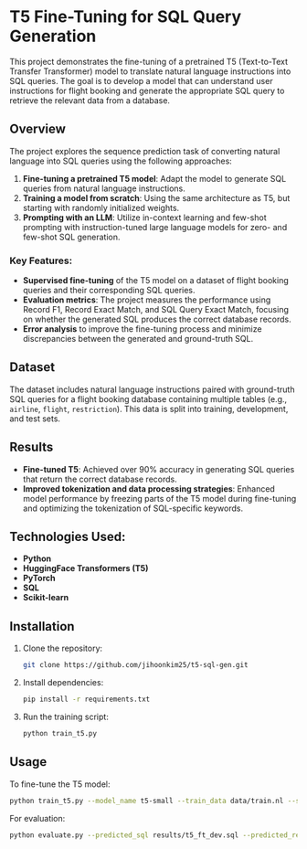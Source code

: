 # T5 Fine-Tuning for SQL Query Generation

This project demonstrates the fine-tuning of a pretrained T5 (Text-to-Text Transfer Transformer) model to translate natural language instructions into SQL queries. The goal is to develop a model that can understand user instructions for flight booking and generate the appropriate SQL query to retrieve the relevant data from a database.

## Overview

The project explores the sequence prediction task of converting natural language into SQL queries using the following approaches:
1. **Fine-tuning a pretrained T5 model**: Adapt the model to generate SQL queries from natural language instructions.
2. **Training a model from scratch**: Using the same architecture as T5, but starting with randomly initialized weights.
3. **Prompting with an LLM**: Utilize in-context learning and few-shot prompting with instruction-tuned large language models for zero- and few-shot SQL generation.

### Key Features:
- **Supervised fine-tuning** of the T5 model on a dataset of flight booking queries and their corresponding SQL queries.
- **Evaluation metrics**: The project measures the performance using Record F1, Record Exact Match, and SQL Query Exact Match, focusing on whether the generated SQL produces the correct database records.
- **Error analysis** to improve the fine-tuning process and minimize discrepancies between the generated and ground-truth SQL.

## Dataset

The dataset includes natural language instructions paired with ground-truth SQL queries for a flight booking database containing multiple tables (e.g., `airline`, `flight`, `restriction`). This data is split into training, development, and test sets.

## Results

- **Fine-tuned T5**: Achieved over 90% accuracy in generating SQL queries that return the correct database records.
- **Improved tokenization and data processing strategies**: Enhanced model performance by freezing parts of the T5 model during fine-tuning and optimizing the tokenization of SQL-specific keywords.

## Technologies Used:

- **Python**
- **HuggingFace Transformers (T5)**
- **PyTorch**
- **SQL**
- **Scikit-learn**

## Installation

1. Clone the repository:
    ```bash
    git clone https://github.com/jihoonkim25/t5-sql-gen.git
    ```
2. Install dependencies:
    ```bash
    pip install -r requirements.txt
    ```
3. Run the training script:
    ```bash
    python train_t5.py
    ```

## Usage

To fine-tune the T5 model:
```bash
python train_t5.py --model_name t5-small --train_data data/train.nl --sql_data data/train.sql
```

For evaluation:
```bash
python evaluate.py --predicted_sql results/t5_ft_dev.sql --predicted_records records/t5_ft_dev.pkl
```
